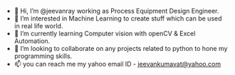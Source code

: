 - 👋 Hi, I’m @jeevanray working as Process Equipment Design Engineer.
- 👀 I’m interested in Machine Learning to create stuff which can be used in real life world.
- 🌱 I’m currently learning Computer vision with openCV & Excel Automation.
- 💞️ I’m looking to collaborate on any projects related to python to hone my programming skills.
- 📫 you can reach me my yahoo email ID - jeevankumavat@yahoo.com


<!---
jeevanray/jeevanray is a ✨ special ✨ repository because its `README.md` (this file) appears on your GitHub profile.
You can click the Preview link to take a look at your changes.
--->

